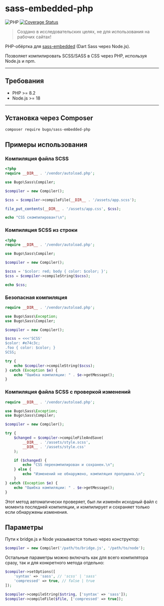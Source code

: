 # sass-embedded-php

![PHP](https://img.shields.io/badge/PHP-^8.2-blue.svg?style=flat)
[![Coverage Status](https://coveralls.io/repos/github/dragomano/sass-embedded-php/badge.svg?branch=main)](https://coveralls.io/github/dragomano/sass-embedded-php?branch=main)

> Создано в исследовательских целях, не для использования на рабочих сайтах!

PHP-обёртка для [sass-embedded](https://www.npmjs.com/package/sass-embedded) (Dart Sass через Node.js).

Позволяет компилировать SCSS/SASS в CSS через PHP, используя Node.js и npm.

---

## Требования

- PHP >= 8.2
- Node.js >= 18

---

## Установка через Composer

```bash
composer require bugo/sass-embedded-php
```

## Примеры использования

### Компиляция файла SCSS

```php
<?php
require __DIR__ . '/vendor/autoload.php';

use Bugo\Sass\Compiler;

$compiler = new Compiler();

$css = $compiler->compileFile(__DIR__ . '/assets/app.scss');

file_put_contents(__DIR__ . '/assets/app.css', $css);

echo "CSS скомпилирован!\n";
```

### Компиляция SCSS из строки

```php
<?php
require __DIR__ . '/vendor/autoload.php';

use Bugo\Sass\Compiler;

$compiler = new Compiler();

$scss = '$color: red; body { color: $color; }';
$css = $compiler->compileString($scss);

echo $css;
```

### Безопасная компиляция

```php
require __DIR__ . '/vendor/autoload.php';

use Bugo\Sass\Exception;
use Bugo\Sass\Compiler;

$compiler = new Compiler();

$scss = <<<'SCSS'
$color: #e74c3c;
.foo { color: $color; }
SCSS;

try {
    echo $compiler->compileString($scss);
} catch (Exception $e) {
    echo "Ошибка компиляции: " . $e->getMessage();
}
```

### Компиляция файла SCSS с проверкой изменений

```php
require __DIR__ . '/vendor/autoload.php';

use Bugo\Sass\Exception;
use Bugo\Sass\Compiler;

$compiler = new Compiler();

try {
    $changed = $compiler->compileFileAndSave(
        __DIR__ . '/assets/style.scss',
        __DIR__ . '/assets/style.css'
    );

    if ($changed) {
        echo "CSS перекомпилирован и сохранен.\n";
    } else {
        echo "Изменений не обнаружено, компиляция пропущена.\n";
    }
} catch (Exception $e) {
    echo "Ошибка компиляции: " . $e->getMessage();
}
```

Этот метод автоматически проверяет, был ли изменён исходный файл с момента последней компиляции, и компилирует и сохраняет только если обнаружены изменения.

## Параметры

Пути к bridge.js и Node указываются только через конструктор:

```php
$compiler = new Compiler('/path/to/bridge.js', '/path/to/node');
```

Остальные параметры можно включать как для всего компилятора сразу, так и для конкретного метода отдельно:

```php
$compiler->setOptions([
    'syntax' => 'sass', // 'scss' | 'sass'
    'compressed' => true, // false | true
]);
````
```php
$compiler->compileString($string, ['syntax' => 'sass']);
$compiler->compileFile($file, ['compressed' => true]);
```
